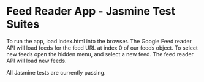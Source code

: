 # Feed Reader App - Jasmine Test Suites

To run the app, load index.html into the browser.
The Google Feed reader API will load feeds for the feed URL at index 0 of our feeds object.
To select new feeds open the hidden menu, and select a new feed. The feed reader API will load
new feeds.

All Jasmine tests are currently passing.
